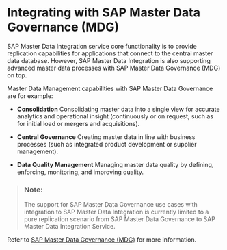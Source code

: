 <!-- loioa9ef55b0339f4a88bc461edd5b78d75e -->

# Integrating with SAP Master Data Governance \(MDG\)

SAP Master Data Integration service core functionality is to provide replication capabilities for applications that connect to the central master data database. However, SAP Master Data Integration is also supporting advanced master data processes with SAP Master Data Governance \(MDG\) on top.

Master Data Management capabilities with SAP Master Data Governance are for example:

-   **Consolidation** Consolidating master data into a single view for accurate analytics and operational insight \(continuously or on request, such as for initial load or mergers and acquisitions\).

-   **Central Governance** Creating master data in line with business processes \(such as integrated product development or supplier management\).

-   **Data Quality Management** Managing master data quality by defining, enforcing, monitoring, and improving quality.


> ### Note:  
> The support for SAP Master Data Governance use cases with integration to SAP Master Data Integration is currently limited to a pure replication scenario from SAP Master Data Governance to SAP Master Data Integration Service.

Refer to [SAP Master Data Governance \(MDG\)](https://www.sap.com/products/technology-platform/master-data-governance.html) for more information.

